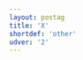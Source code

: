 ```yaml
---
layout: postag
title: 'X'
shortdef: 'other'
udver: '2'
---
```

<!-- Interlanguage links updated Út zář 29 20:42:59 CEST 2020 -->
